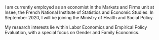 I am currently employed as an economist in the Markets and Firms unit at Insee, the French National Institute of Statistics and Economic Studies. In September 2020, I will be joining the Ministry of Health and Social Policy.

My research interests lie within Labor Economics and Empirical Policy Evaluation, with a special focus on Gender and Family Economics.
